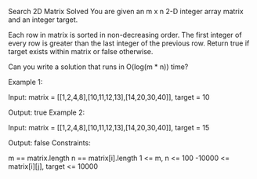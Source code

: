 Search 2D Matrix
Solved 
You are given an m x n 2-D integer array matrix and an integer target.

Each row in matrix is sorted in non-decreasing order.
The first integer of every row is greater than the last integer of the previous row.
Return true if target exists within matrix or false otherwise.

Can you write a solution that runs in O(log(m * n)) time?

Example 1:



Input: matrix = [[1,2,4,8],[10,11,12,13],[14,20,30,40]], target = 10

Output: true
Example 2:



Input: matrix = [[1,2,4,8],[10,11,12,13],[14,20,30,40]], target = 15

Output: false
Constraints:

m == matrix.length
n == matrix[i].length
1 <= m, n <= 100
-10000 <= matrix[i][j], target <= 10000

